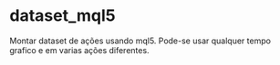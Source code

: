 # dataset_mql5
Montar dataset de ações usando mql5.
Pode-se usar qualquer tempo grafico e em varias ações diferentes.
